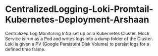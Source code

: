 # CentralizedLogging-Loki-Promtail-Kubernetes-Deployment-Arshaan
Centralized Log Monitoring Infra set up on a Kubernetes Cluster. Mock Service is run as a Pod and writes logs into a dump folder of the Cluster. Loki is given a PV (Google Persistent Disk Volume) to persist logs for a defined time frame. 
